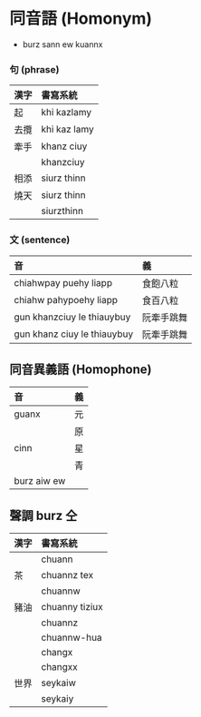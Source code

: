 # 同音語 (Homonym)

* burz sann ew kuannx

### 句 (phrase)

| 漢字 | 書寫系統 |
| :--- | :--- |
| 起 | khi kazlamy |
| 去攬 | khi kaz lamy |
| 牽手 | khanz ciuy |
|| khanzciuy |
| 相添 | siurz thinn |
| 燒天 | siurz thinn |
|| siurzthinn |

### 文 (sentence)

| 音 | 義 |
| :--- | :--- |
| chiahwpay puehy liapp | 食飽八粒 |
| chiahw pahypoehy liapp | 食百八粒 |
| gun khanzciuy le thiauybuy | 阮牽手跳舞 |
| gun khanz ciuy le thiauybuy | 阮牽手跳舞 |

## 同音異義語 (Homophone)

| 音 | 義 |
| :--- | :--- |
| guanx | 元 |
| | 原 |
| cinn | 星 |
|| 青 |
| burz aiw ew ||

## 聲調 burz 仝

| 漢字 | 書寫系統 |
| :--- | :--- |
|| chuann |
| 茶 | chuannz tex |
|| chuannw |
| 豬油 | chuanny tiziux |
|| chuannz |
|| chuannw-hua |
|| changx |
|| changxx |
| 世界 | seykaiw |
|| seykaiy |
